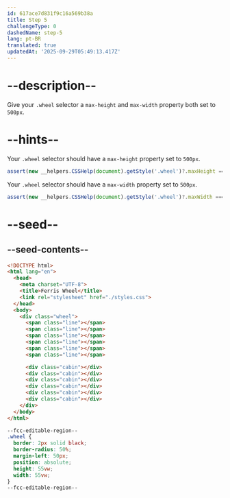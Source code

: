 ```yaml
---
id: 617ace7d831f9c16a569b38a
title: Step 5
challengeType: 0
dashedName: step-5
lang: pt-BR
translated: true
updatedAt: '2025-09-29T05:49:13.417Z'
---
```


# --description--

Give your `.wheel` selector a `max-height` and `max-width` property both set to `500px`.

# --hints--

Your `.wheel` selector should have a `max-height` property set to `500px`.

```js
assert(new __helpers.CSSHelp(document).getStyle('.wheel')?.maxHeight === '500px');
```

Your `.wheel` selector should have a `max-width` property set to `500px`.

```js
assert(new __helpers.CSSHelp(document).getStyle('.wheel')?.maxWidth === '500px');
```

# --seed--

## --seed-contents--

```html
<!DOCTYPE html>
<html lang="en">
  <head>
    <meta charset="UTF-8">
    <title>Ferris Wheel</title>
    <link rel="stylesheet" href="./styles.css">
  </head>
  <body>
    <div class="wheel">
      <span class="line"></span>
      <span class="line"></span>
      <span class="line"></span>
      <span class="line"></span>
      <span class="line"></span>
      <span class="line"></span>

      <div class="cabin"></div>
      <div class="cabin"></div>
      <div class="cabin"></div>
      <div class="cabin"></div>
      <div class="cabin"></div>
      <div class="cabin"></div>
    </div>
  </body>
</html>
```

```css
--fcc-editable-region--
.wheel {
  border: 2px solid black;
  border-radius: 50%;
  margin-left: 50px;
  position: absolute;
  height: 55vw;
  width: 55vw;
}
--fcc-editable-region--
```

